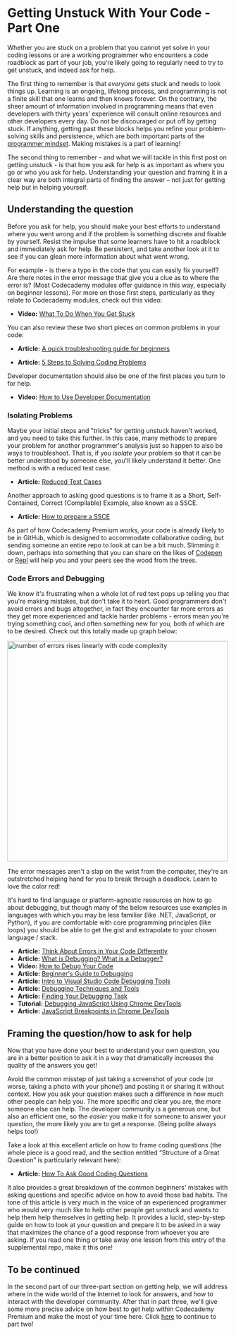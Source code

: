 # Getting Unstuck With Your Code - Part One

Whether you are stuck on a problem that you cannot yet solve in your coding lessons or are a working programmer who encounters a code roadblock as part of your job, you’re likely going to regularly need to try to get unstuck, and indeed ask for help.
 
The first thing to remember is that *everyone* gets stuck and needs to look things up. Learning is an ongoing, lifelong process, and programming is not a finite skill that one learns and then knows forever. On the contrary, the sheer amount of information involved in programming means that even developers with thirty years’ experience will consult online resources and other developers every day. Do not be discouraged or put off by getting stuck. If anything, getting past these blocks helps you refine your problem-solving skills and persistence, which are both important parts of the [programmer mindset](https://github.com/codecademy-coaches/premium-supplemental-repo/blob/master/general-advice/04-thinking-like-a-programmer.md). Making mistakes is a part of learning! 
 
The second thing to remember - and what we will tackle in this first post on getting unstuck - is that how you ask for help is as important as where you go or who you ask for help. Understanding your question and framing it in a clear way are both integral parts of finding the answer – not just for getting help but in helping yourself.
 
## Understanding the question
Before you ask for help, you should make your best efforts to understand where you went wrong and if the problem is something discrete and fixable by yourself. Resist the impulse that some learners have to hit a roadblock and immediately ask for help. Be persistent, and take another look at it to see if you can glean more information about what went wrong.
 
For example - is there a typo in the code that you can easily fix yourself? Are there notes in the error message that give you a clue as to where the error is? (Most Codecademy modules offer guidance in this way, especially on beginner lessons). For more on those first steps, particularly as they relate to Codecademy modules, check out this video:
 
* **Video:** [What To Do When You Get Stuck](https://youtu.be/h01U6uDhNk4)
 
You can also review these two short pieces on common problems in your code:
 
* **Article:** [A quick troubleshooting guide for beginners](https://www.reddit.com/r/learnprogramming/wiki/qtsgfb) 
 
* **Article:** [5 Steps to Solving Coding Problems](https://medium.com/learn-love-code/stuck-on-a-coding-problem-here-are-5-steps-to-solve-it-8be04c4b4f19)

Developer documentation should also be one of the first places you turn to for help.

* **Video:** [How to Use Developer Documentation](https://youtu.be/s1PLS3SQHQ0)

### Isolating Problems

Maybe your initial steps and "tricks" for getting unstuck haven't worked, and you need to take this further. In this case, many methods to prepare your problem for another programmer's analysis just so happen to also be ways to troubleshoot.  That is, if you _isolate_ your problem so that it can be better understood by someone else, you'll likely understand it better.  One method is with a reduced test case.

* **Article:** [Reduced Test Cases](https://css-tricks.com/reduced-test-cases/)

Another approach to asking good questions is to frame it as a Short, Self-Contained, Correct (Compilable) Example, also known as a SSCE.
 
* **Article:** [How to prepare a SSCE](http://sscce.org/)

As part of how Codecademy Premium works, your code is already likely to be in GitHub, which is designed to accommodate collaborative coding, but sending someone an entire repo to look at can be a bit much.  Slimming it down, perhaps into something that you can share on the likes of [Codepen](https://codepen.io/) or [Repl](https://repl.it/) will help you and your peers see the wood from the trees.

### Code Errors and Debugging

We know it's frustrating when a whole lot of red text pops up telling you that you're making mistakes, but don't take it to heart.  Good programmers don't avoid errors and bugs altogether, in fact they encounter far more errors as they get more experienced and tackle harder problems - errors mean you're trying something cool, and often something new for you, both of which are to be desired.  Check out this totally made up graph below:

<img src="https://news.codecademy.com/content/images/2018/07/image3-1.png" alt="number of errors rises linearly with code complexity" width="500"/>

The error messages aren't a slap on the wrist from the computer, they're an outstretched helping hand for you to break through a deadlock.  Learn to love the color red!

It's hard to find language or platform-agnostic resources on how to go about debugging, but though many of the below resources use examples in languages with which you may be less familiar (like .NET, JavaScript, or Python), if you are comfortable with core programming principles (like loops) you should be able to get the gist and extrapolate to your chosen language / stack.

* **Article:** [Think About Errors in Your Code Differently](https://news.codecademy.com/errors-in-code-think-differently/)
* **Article:** [What is Debugging? What is a Debugger?](https://docs.microsoft.com/en-us/visualstudio/debugger/what-is-debugging?view=vs-2019)
* **Video:** [How to Debug Your Code](https://youtu.be/NTaNksV-DPY)
* **Article:** [Beginner's Guide to Debugging](https://docs.microsoft.com/en-us/visualstudio/debugger/debugging-absolute-beginners?view=vs-2019)
* **Article:** [Intro to Visual Studio Code Debugging Tools](https://docs.microsoft.com/en-us/visualstudio/debugger/debugger-feature-tour?view=vs-2019)
* **Article:** [Debugging Techniques and Tools](https://docs.microsoft.com/en-us/visualstudio/debugger/write-better-code-with-visual-studio)
* **Article:** [Finding Your Debugging Task](https://docs.microsoft.com/en-us/visualstudio/debugger/find-your-debugging-task)
* **Tutorial:** [Debugging JavaScript Using Chrome DevTools](https://developers.google.com/web/tools/chrome-devtools/javascript)
* **Article:** [JavaScript Breakpoints in Chrome DevTools](https://developers.google.com/web/tools/chrome-devtools/javascript/breakpoints)

 
## Framing the question/how to ask for help
Now that you have done your best to understand your own question, you are in a better position to ask it in a way that dramatically increases the quality of the answers you get! 
 
Avoid the common misstep of just taking a screenshot of your code (or worse, taking a photo with your phone!) and posting it or sharing it without context. How you ask your question makes such a difference in how much other people can help you. The more specific and clear you are, the more someone else can help. The developer community is a generous one, but also an efficient one, so the *easier* you make it for someone to answer your question, the more likely you are to get a response. (Being polite always helps too!)

Take a look at this excellent article on how to frame coding questions (the whole piece is a good read, and the section entitled “Structure of a Great Question” is particularly relevant here):
 
* **Article:** [How To Ask Good Coding Questions](https://zellwk.com/blog/asking-questions/)
 
It also provides a great breakdown of the common beginners' mistakes with asking questions and specific advice on how to avoid those bad habits. The tone of this article is very much in the voice of an experienced programmer who would very much like to help other people get unstuck and wants to help them help themselves in getting help. It provides a lucid, step-by-step guide on how to look at your question and prepare it to be asked in a way that maximizes the chance of a good response from whoever you are asking. If you read one thing or take away one lesson from this entry of the supplemental repo, make it this one!
 
## To be continued
In the second part of our three-part section on getting help, we will address where in the wide world of the Internet to look for answers, and how to interact with the developer community. After that in part three, we'll give some more precise advice on how best to get help within Codecademy Premium and make the most of your time here. Click [here](https://github.com/codecademy-coaches/premium-supplemental-repo/blob/master/general-advice/06-getting-unstuck-part-two.md) to continue to part two!
